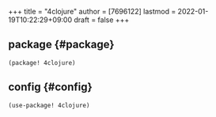 +++
title = "4clojure"
author = [7696122]
lastmod = 2022-01-19T10:22:29+09:00
draft = false
+++

## package {#package}

```elisp
(package! 4clojure)
```


## config {#config}

```elisp
(use-package! 4clojure)
```
